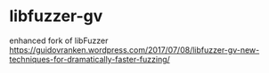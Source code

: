# libfuzzer-gv
enhanced fork of libFuzzer
https://guidovranken.wordpress.com/2017/07/08/libfuzzer-gv-new-techniques-for-dramatically-faster-fuzzing/ 
